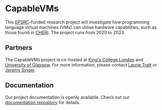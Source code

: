 # CapableVMs

This [EPSRC](https://epsrc.ukri.org/)-funded research project will investigate how programming language virtual machines (VMs) can utilise hardware capabilities, such as those found in [CHERI](https://www.cl.cam.ac.uk/research/security/ctsrd/cheri/). The project runs from 2020 to 2023.

## Partners

The CapableVMs project is co-hosted at [King's College London](https://www.kcl.ac.uk/) and [University of Glasgow](https://www.glasgow.ac.uk). For more information, please contact
[Laurie Tratt](https://tratt.net/laurie/)
or [Jeremy Singer](http://www.dcs.gla.ac.uk/~jsinger/).


## Documentation

Our project documentation is openly available. Check out our [documentation repository](https://github.com/capablevms/docs) for details.

